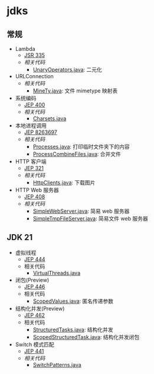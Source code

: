 # jdks

## 常规

- Lambda
    - [JSR 335](https://cr.openjdk.org/~dlsmith/jsr335/jsr335-0.6.2/index.html)
    - _相关代码_
        - [UnaryOperators.java](src/main/java/com/pancc/learn/jdks/function/UnaryOperators.java): 二元化
- URLConnection
    - _相关代码_
        - [MineTy.java](src/main/java/com/pancc/learn/jdks/web/MineTy.java): 文件 mimetype 映射表
- 系统编码
    - [JEP 400](https://openjdk.org/jeps/400)
    - _相关代码_
        - [Charsets.java](src/main/java/com/pancc/learn/jdks/platform/Charsets.java)
- 本地进程调用
    - [JEP 8263697](https://openjdk.org/jeps/8263697)
    - _相关代码_
        - [Processes.java](src/main/java/com/pancc/learn/jdks/platform/Processes.java): 打印临时文件夹下的内容
        - [ProcessCombineFiles.java](src/main/java/com/pancc/learn/jdks/platform/ProcessCombineFiles.java): 合并文件
- HTTP 客户端
    - [JEP 321](https://openjdk.org/jeps/321)
    - _相关代码_
        - [HttpClients.java](src/main/java/com/pancc/learn/jdks/web/HttpClients.java): 下载图片
- HTTP Web 服务器
    - [JEP 408](https://openjdk.org/jeps/408)
    - _相关代码_
        - [SimpleWebServer.java](src/main/java/com/pancc/learn/jdks/web/SimpleWebServer.java): 简易 web 服务器
        - [SimpleTmpFileServer.java](src/main/java/com/pancc/learn/jdks/web/SimpleTmpFileServer.java): 简易文件 web 服务器

## JDK 21

- 虚拟线程
    - [JEP 444](https://openjdk.org/jeps/444)
    - 相关代码
        - [VirtualThreads.java](src/main/java/com/pancc/learn/jdks/concurrent/VirtualThreads.java)
- 闭包\(Preview)
    - [JEP 446](https://openjdk.org/jeps/446)
    - 相关代码
        - [ScopedValues.java](src/main/java/com/pancc/learn/jdks/concurrent/ScopedValues.java): 匿名传递参数
- 结构化并发\(Preview)
    - [JEP 462](https://openjdk.org/jeps/462)
    - 相关代码
        - [StructuredTasks.java](src/main/java/com/pancc/learn/jdks/concurrent/StructuredTasks.java): 结构化并发
        - [ScopedStructuredTask.java](src/main/java/com/pancc/learn/jdks/concurrent/ScopedStructuredTask.java): 结构化并发闭包
- Switch 模式匹配
    - [JEP 441](https://openjdk.org/jeps/441)
    - _相关代码_
        - [SwitchPatterns.java](src/main/java/com/pancc/learn/jdks/switchs/SwitchPatterns.java)